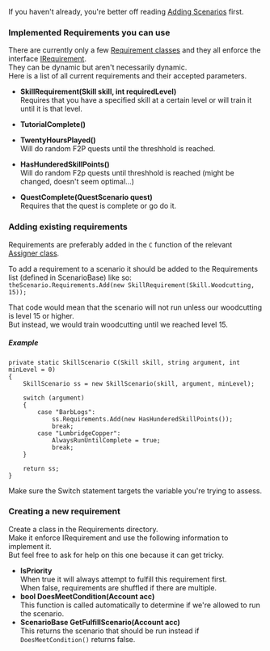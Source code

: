 If you haven't already, you're better off reading [Adding Scenarios](https://github.com/NotCoffee418/KuberaManager/blob/main/Documentation/Adding-Scenarios.md) first.

### Implemented Requirements you can use
There are currently only a few [Requirement classes](https://github.com/NotCoffee418/KuberaManager/tree/main/KuberaManager/Logic/ScenarioLogic/Requirements) and they all enforce the interface [IRequirement](https://github.com/NotCoffee418/KuberaManager/blob/main/KuberaManager/Logic/ScenarioLogic/Requirements/IRequirement.cs).  
They can be dynamic but aren't necessarily dynamic.  
Here is a list of all current requirements and their accepted parameters.
- **SkillRequirement(Skill skill, int requiredLevel)**  
Requires that you have a specified skill at a certain level or will train it until it is that level.
- **TutorialComplete()**  
- **TwentyHoursPlayed()**  
Will do random F2P quests until the threshhold is reached.
- **HasHunderedSkillPoints()**  
Will do random F2p quests until threshhold is reached (might be changed, doesn't seem optimal...)

- **QuestComplete(QuestScenario quest)**  
Requires that the quest is complete or go do it.

### Adding existing requirements
Requirements are preferably added in the `C` function of the relevant [Assigner class](https://github.com/NotCoffee418/KuberaManager/tree/main/KuberaManager/Logic/ScenarioLogic/Scenarios/Assigners).

To add a requirement to a scenario it should be added to the Requirements list (defined in ScenarioBase) like so:  
`theScenario.Requirements.Add(new SkillRequirement(Skill.Woodcutting, 15));`

That code would mean that the scenario will not run unless our woodcutting is level 15 or higher.  
But instead, we would train woodcutting until we reached level 15.

##### Example
```
private static SkillScenario C(Skill skill, string argument, int minLevel = 0)
{
    SkillScenario ss = new SkillScenario(skill, argument, minLevel);

    switch (argument)
    {
        case "BarbLogs":
            ss.Requirements.Add(new HasHunderedSkillPoints());
            break;
        case "LumbridgeCopper":
            AlwaysRunUntilComplete = true;
            break;
    }

    return ss;
}
```

Make sure the Switch statement targets the variable you're trying to assess.

### Creating a new requirement
Create a class in the Requirements directory.  
Make it enforce IRequirement and use the following information to implement it.  
But feel free to ask for help on this one because it can get tricky.

- **IsPriority**  
When true it will always attempt to fulfill this requirement first.  
When false, requirements are shuffled if there are multiple.  
- **bool DoesMeetCondition(Account acc)**  
This function is called automatically to determine if we're allowed to run the scenario.
- **ScenarioBase GetFulfillScenario(Account acc)**  
This returns the scenario that should be run instead if `DoesMeetCondition()` returns false.
